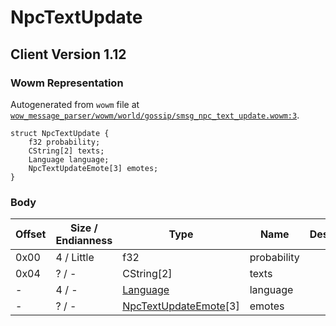 # NpcTextUpdate

## Client Version 1.12

### Wowm Representation

Autogenerated from `wowm` file at [`wow_message_parser/wowm/world/gossip/smsg_npc_text_update.wowm:3`](https://github.com/gtker/wow_messages/tree/main/wow_message_parser/wowm/world/gossip/smsg_npc_text_update.wowm#L3).
```rust,ignore
struct NpcTextUpdate {
    f32 probability;
    CString[2] texts;
    Language language;
    NpcTextUpdateEmote[3] emotes;
}
```
### Body

| Offset | Size / Endianness | Type | Name | Description | Comment |
| ------ | ----------------- | ---- | ---- | ----------- | ------- |
| 0x00 | 4 / Little | f32 | probability |  |  |
| 0x04 | ? / - | CString[2] | texts |  |  |
| - | 4 / - | [Language](language.md) | language |  |  |
| - | ? / - | [NpcTextUpdateEmote](npctextupdateemote.md)[3] | emotes |  |  |

